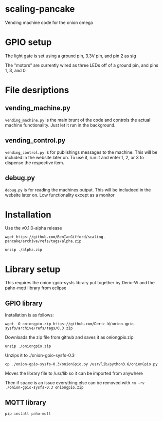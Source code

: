 # scaling-pancake
Vending machine code for the onion omega

# GPIO setup

The light gate is set using a ground pin, 3.3V pin, and pin 2 as sig

The "motors" are currently wired as three LEDs off of a ground pin, and pins 1, 3, and 0

# File desriptions

## vending_machine.py 
`vending_machine.py` is the main brunt of the code and controls the actual machine functionality.
Just let it run in the background.

## vending_control.py
`vending_control.py` is for publishings messages to the machine.
This will be included in the website later on.
To use it, run it and enter 1, 2, or 3 to dispense the respective item.

## debug.py 
`debug.py` is for reading the machines output.
This will be includeed in the website later on.
Low functionality except as a monitor

# Installation 

Use the v0.1.0-alpha release

`wget https://github.com/BenIanGifford/scaling-pancake/archive/refs/tags/alpha.zip`

`unzip ./alpha.zip`

# Library setup

This requires the onion-gpio-sysfs library put together by Deric-W and the paho-mqtt library from eclipse

## GPIO library

Installation is as follows:

`wget -O oniongpio.zip https://github.com/Deric-W/onion-gpio-sysfs/archive/refs/tags/0.3.zip`

Downloads the zip file from github and saves it as oniongpio.zip

`unzip ./oniongpio.zip`

Unzips it to ./onion-gpio-sysfs-0.3

`cp ./onion-gpio-sysfs-0.3/onionGpio.py /usr/lib/python3.6/onionGpio.py`

Moves the library file to /usr/lib so it can be imported from anywhere

Then if space is an issue everything else can be removed with
`rm -rv ./onion-gpio-sysfs-0.3 oniongpio.zip`

## MQTT library

`pip install paho-mqtt`
